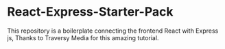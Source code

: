 # React-Express-Starter-Pack

This repository is a boilerplate connecting the frontend React with Express js,
Thanks to Traversy Media for this amazing tutorial.
